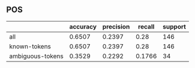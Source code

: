 
## POS

|                  | accuracy | precision | recall | support |
|------------------|----------|-----------|--------|---------|
| all              | 0.6507   | 0.2397    | 0.28   | 146     |
| known-tokens     | 0.6507   | 0.2397    | 0.28   | 146     |
| ambiguous-tokens | 0.3529   | 0.2292    | 0.1766 | 34      |

